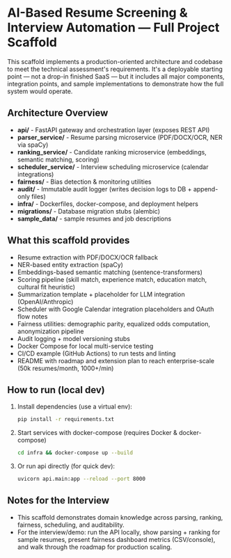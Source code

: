 
# AI-Based Resume Screening & Interview Automation — Full Project Scaffold

This scaffold implements a production-oriented architecture and codebase to meet the technical
assessment's requirements. It's a deployable starting point — not a drop-in finished SaaS — but it
includes all major components, integration points, and sample implementations to demonstrate
how the full system would operate.

## Architecture Overview
- **api/** - FastAPI gateway and orchestration layer (exposes REST API)
- **parser_service/** - Resume parsing microservice (PDF/DOCX/OCR, NER via spaCy)
- **ranking_service/** - Candidate ranking microservice (embeddings, semantic matching, scoring)
- **scheduler_service/** - Interview scheduling microservice (calendar integrations)
- **fairness/** - Bias detection & monitoring utilities
- **audit/** - Immutable audit logger (writes decision logs to DB + append-only files)
- **infra/** - Dockerfiles, docker-compose, and deployment helpers
- **migrations/** - Database migration stubs (alembic)
- **sample_data/** - sample resumes and job descriptions

## What this scaffold provides
- Resume extraction with PDF/DOCX/OCR fallback
- NER-based entity extraction (spaCy)
- Embeddings-based semantic matching (sentence-transformers)
- Scoring pipeline (skill match, experience match, education match, cultural fit heuristic)
- Summarization template + placeholder for LLM integration (OpenAI/Anthropic)
- Scheduler with Google Calendar integration placeholders and OAuth flow notes
- Fairness utilities: demographic parity, equalized odds computation, anonymization pipeline
- Audit logging + model versioning stubs
- Docker Compose for local multi-service testing
- CI/CD example (GitHub Actions) to run tests and linting
- README with roadmap and extension plan to reach enterprise-scale (50k resumes/month, 1000+/min)

## How to run (local dev)
1. Install dependencies (use a virtual env):
   ```bash
   pip install -r requirements.txt
   ```
2. Start services with docker-compose (requires Docker & docker-compose)
   ```bash
   cd infra && docker-compose up --build
   ```
3. Or run api directly (for quick dev):
   ```bash
   uvicorn api.main:app --reload --port 8000
   ```

## Notes for the Interview
- This scaffold demonstrates domain knowledge across parsing, ranking, fairness, scheduling, and auditability.
- For the interview/demo: run the API locally, show parsing + ranking for sample resumes, present fairness dashboard metrics (CSV/console), and walk through the roadmap for production scaling.

